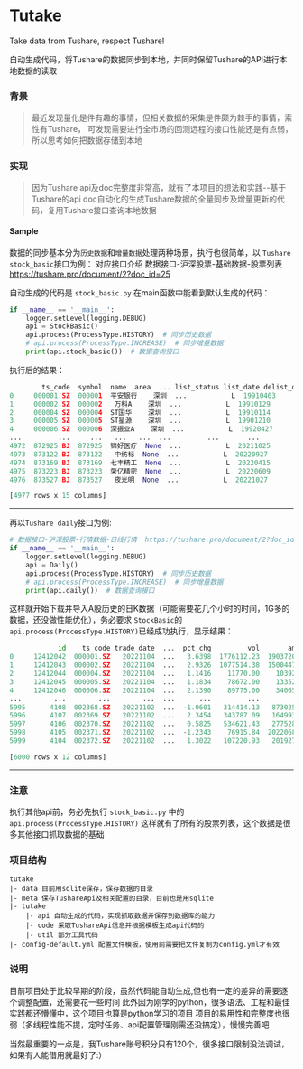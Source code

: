 # Tutake

Take data from Tushare, respect Tushare!

自动生成代码，将Tushare的数据同步到本地，并同时保留Tushare的API进行本地数据的读取

### 背景

>最近发现量化是件有趣的事情，但相关数据的采集是件颇为棘手的事情，索性有Tushare， 可发现需要进行全市场的回测远程的接口性能还是有点弱，所以思考如何把数据存储到本地

### 实现

> 因为Tushare api及doc完整度非常高，就有了本项目的想法和实践--基于Tushare的api doc自动化的生成Tushare数据的全量同步及增量更新的代码，复用Tushare接口查询本地数据

#### Sample
数据的同步基本分为`历史数据`和`增量数据`处理两种场景，执行也很简单，以  `Tushare stock_basic`接口为例：
对应接口介绍 数据接口-沪深股票-基础数据-股票列表  https://tushare.pro/document/2?doc_id=25

自动生成的代码是 `stock_basic.py`
在main函数中能看到默认生成的代码：
```python
if __name__ == '__main__':
    logger.setLevel(logging.DEBUG)
    api = StockBasic()
    api.process(ProcessType.HISTORY)  # 同步历史数据
    # api.process(ProcessType.INCREASE)  # 同步增量数据
    print(api.stock_basic())  # 数据查询接口
```
执行后的结果：
```python
        ts_code  symbol  name  area  ... list_status list_date delist_date is_hs
0     000001.SZ  000001  平安银行    深圳  ...           L  19910403        None     S
1     000002.SZ  000002   万科A    深圳  ...           L  19910129        None     S
2     000004.SZ  000004  ST国华    深圳  ...           L  19910114        None     N
3     000005.SZ  000005  ST星源    深圳  ...           L  19901210        None     N
4     000006.SZ  000006  深振业A    深圳  ...           L  19920427        None     N
...         ...     ...   ...   ...  ...         ...       ...         ...   ...
4972  872925.BJ  872925  锦好医疗  None  ...           L  20211025        None     N
4973  873122.BJ  873122   中纺标  None  ...           L  20220927        None     N
4974  873169.BJ  873169  七丰精工  None  ...           L  20220415        None     N
4975  873223.BJ  873223  荣亿精密  None  ...           L  20220609        None     N
4976  873527.BJ  873527   夜光明  None  ...           L  20221027        None     N

[4977 rows x 15 columns]

```
***
再以`Tushare daily`接口为例:
```python
# 数据接口-沪深股票-行情数据-日线行情  https://tushare.pro/document/2?doc_id=27
if __name__ == '__main__':
    logger.setLevel(logging.DEBUG)
    api = Daily()
    api.process(ProcessType.HISTORY)  # 同步历史数据
    # api.process(ProcessType.INCREASE)  # 同步增量数据
    print(api.daily())  # 数据查询接口

```
这样就开始下载并导入A股历史的日K数据（可能需要花几个小时的时间，1G多的数据，还没做性能优化），务必要求 `StockBasic`的   `api.process(ProcessType.HISTORY)`已经成功执行，显示结果：
```python
            id    ts_code trade_date  ...  pct_chg         vol       amount
0     12412042  000001.SZ   20221104  ...   3.6398  1776112.23  1903720.944
1     12412043  000002.SZ   20221104  ...   2.9326  1077514.38  1500447.963
2     12412044  000004.SZ   20221104  ...   1.1416    11770.00    10392.991
3     12412045  000005.SZ   20221104  ...   1.1834    78672.00    13352.921
4     12412046  000006.SZ   20221104  ...   2.1390    89775.00    34065.087
...        ...        ...        ...  ...      ...         ...          ...
5995      4108  002368.SZ   20221102  ...  -1.0601   314414.13   873025.365
5996      4107  002369.SZ   20221102  ...   2.3454   343787.09   164993.228
5997      4106  002370.SZ   20221102  ...   0.5825   534621.43   277528.784
5998      4105  002371.SZ   20221102  ...  -1.2343    76915.84  2022068.928
5999      4104  002372.SZ   20221102  ...   1.3022   107220.93   201927.556

[6000 rows x 12 columns]
```

***
### 注意

执行其他api前，务必先执行 `stock_basic.py` 中的 `api.process(ProcessType.HISTORY)` 这样就有了所有的股票列表，这个数据是很多其他接口抓取数据的基础

### 项目结构

```
tutake
|- data 目前用sqlite保存，保存数据的目录
|- meta 保存TushareApi及相关配置的目录，目前也是用sqlite
|- tutake
    |- api 自动生成的代码，实现抓取数据并保存到数据库的能力
    |- code 采取TushareApi信息并根据模板生成api代码的
    |- util 部分工具代码
|- config-default.yml 配置文件模板，使用前需要把文件复制为config.yml才有效
```

### 说明

目前项目处于比较早期的阶段，虽然代码能自动生成,但也有一定的差异的需要逐个调整配置，还需要花一些时间
此外因为刚学的python，很多语法、工程和最佳实践都还懵懂中，这个项目也算是python学习的项目
项目的易用性和完整度也很弱（多线程性能不提，定时任务、api配置管理刚需还没搞定），慢慢完善吧

当然最重要的一点是，我Tushare账号积分只有120个，很多接口限制没法调试，如果有人能借用就最好了:）
